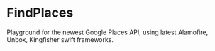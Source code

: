 # FindPlaces
Playground for the newest Google Places API, using latest Alamofire, Unbox, Kingfisher swift frameworks.
